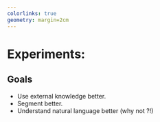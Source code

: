 ```yaml
---
colorlinks: true
geometry: margin=2cm
---
```


# Experiments:
## Goals
- Use external knowledge better.
- Segment better.
- Understand natural language better (why not ?!)

